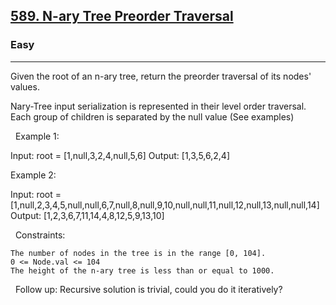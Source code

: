 <h2><a href="https://leetcode.com/problems/n-ary-tree-preorder-traversal/?envType=study-plan&id=level-1">589. N-ary Tree Preorder Traversal</a></h2><h3>Easy</h3><hr>Given the root of an n-ary tree, return the preorder traversal of its nodes' values.

Nary-Tree input serialization is represented in their level order traversal. Each group of children is separated by the null value (See examples)

 
Example 1:



Input: root = [1,null,3,2,4,null,5,6]
Output: [1,3,5,6,2,4]


Example 2:



Input: root = [1,null,2,3,4,5,null,null,6,7,null,8,null,9,10,null,null,11,null,12,null,13,null,null,14]
Output: [1,2,3,6,7,11,14,4,8,12,5,9,13,10]


 
Constraints:


	The number of nodes in the tree is in the range [0, 104].
	0 <= Node.val <= 104
	The height of the n-ary tree is less than or equal to 1000.


 
Follow up: Recursive solution is trivial, could you do it iteratively?
